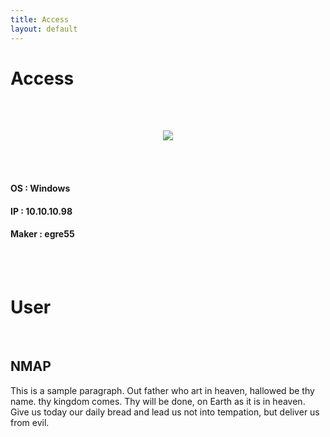 ```yaml
---
title: Access
layout: default
---
```


# Access
<br>
<br>

<p align="center"> 
<img src="https://www.hackthebox.eu/storage/avatars/fc58e994c1a229273dfa7d9f875143c9_thumb.png">
</p>
<br>
<br>

#### OS    : Windows
#### IP    : 10.10.10.98
#### Maker : egre55
<br>
<br>

# User
<br>

## NMAP
This is a sample paragraph. Out father who art in heaven, hallowed be thy name. thy kingdom comes. Thy will be done, on Earth as it is in heaven. Give us today our daily bread and lead us not into tempation, but deliver us from evil.

<br>
